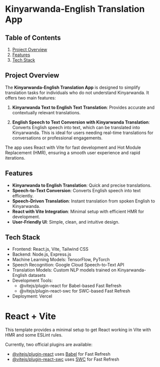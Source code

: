# Kinyarwanda-English Translation App
## Table of Contents
1. [Project Overview](#project-overview)
2. [Features](#features)
3. [Tech Stack](#tech-stack)

## Project Overview
The **Kinyarwanda-English Translation App** is designed to simplify translation tasks for individuals who do not understand Kinyarwanda. It offers two main features:

1. **Kinyarwanda Text to English Text Translation**: Provides accurate and contextually relevant translations.

2. **English Speech to Text Conversion with Kinyarwanda Translation**: Converts English speech into text, which can be translated into Kinyarwanda. This is ideal for users needing real-time translations for conversations or professional engagements.

The app uses React with Vite for fast development and Hot Module Replacement (HMR), ensuring a smooth user experience and rapid iterations.

## Features
- **Kinyarwanda to English Translation**: Quick and precise translations.
- **Speech-to-Text Conversion**: Converts English speech into text efficiently.
- **Speech-Driven Translation**: Instant translation from spoken English to Kinyarwanda.
- **React with Vite Integration**: Minimal setup with efficient HMR for development.
- **User-Friendly UI**: Simple, clean, and intuitive design.

## Tech Stack
- Frontend: React.js, Vite, Tailwind CSS
- Backend: Node.js, Express.js
- Machine Learning Models: TensorFlow, PyTorch
- Speech Recognition: Google Cloud Speech-to-Text API
- Translation Models: Custom NLP models trained on Kinyarwanda-English datasets
- Development Tools:
  - @vitejs/plugin-react for Babel-based Fast Refresh
  - @vitejs/plugin-react-swc for SWC-based Fast Refresh
- Deployment: Vercel

# React + Vite

This template provides a minimal setup to get React working in Vite with HMR and some ESLint rules.

Currently, two official plugins are available:

- [@vitejs/plugin-react](https://github.com/vitejs/vite-plugin-react/blob/main/packages/plugin-react/README.md) uses [Babel](https://babeljs.io/) for Fast Refresh
- [@vitejs/plugin-react-swc](https://github.com/vitejs/vite-plugin-react-swc) uses [SWC](https://swc.rs/) for Fast Refresh
